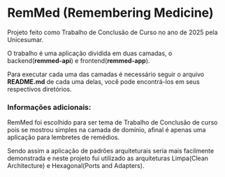 # RemMed (Remembering Medicine)

Projeto feito como Trabalho de Conclusão de Curso no ano de 2025 pela Unicesumar.

O trabalho é uma aplicação dividida em duas camadas, o backend(<b>remmed-api</b>) e frontend(<b>remmed-app</b>).

Para executar cada uma das camadas é necessário seguir o arquivo <b>README.md</b> de cada uma delas, você pode encontrá-los em seus respectivos diretórios.

### Informações adicionais:

RemMed foi escolhido para ser tema de Trabalho de Conclusão de curso pois se mostrou simples na camada de domínio, afinal é apenas uma aplicação para lembretes de remédios.

Sendo assim a aplicação de padrões arquiteturais seria mais facilmente demonstrada e neste projeto fui utilizado as arquiteturas Limpa(Clean Architecture) e Hexagonal(Ports and Adapters).